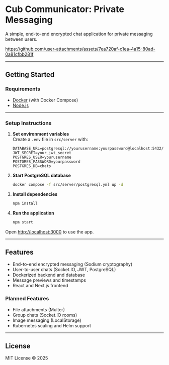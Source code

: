 # Cub Communicator: Private Messaging

A simple, end-to-end encrypted chat application for private messaging between users.

https://github.com/user-attachments/assets/7ea720af-c1ea-4a15-80ad-0a81cfbb281f

---

## Getting Started

### Requirements
- [Docker](https://www.docker.com/products/docker-desktop) (with Docker Compose)
- [Node.js](https://nodejs.org/)

---

### Setup Instructions

1. **Set environment variables**  
   Create a `.env` file in `src/server` with:

   ```env
   DATABASE_URL=postgresql://yourusername:yourpassword@localhost:5432/chats
   JWT_SECRET=your_jwt_secret
   POSTGRES_USER=yourusername
   POSTGRES_PASSWORD=yourpassword
   POSTGRES_DB=chats
   ```

2. **Start PostgreSQL database**

   ```bash
   docker compose -f src/server/postgresql.yml up -d
   ```

3. **Install dependencies**

   ```bash
   npm install
   ```

4. **Run the application**

   ```bash
   npm start
   ```

Open [http://localhost:3000](http://localhost:3000) to use the app.

---

## Features

- End-to-end encrypted messaging (Sodium cryptography)
- User-to-user chats (Socket.IO, JWT, PostgreSQL)
- Dockerized backend and database
- Message previews and timestamps
- React and Next.js frontend

### Planned Features

- File attachments (Multer)
- Group chats (Socket.IO rooms)
- Image messaging (LocalStorage)
- Kubernetes scaling and Helm support

---

## License

MIT License © 2025
